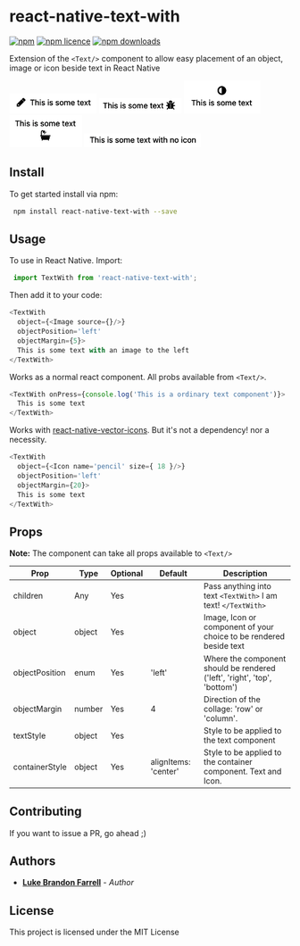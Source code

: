 # react-native-text-with

[![npm](https://img.shields.io/npm/v/react-native-text-with.svg?style=flat-square)](https://www.npmjs.com/package/react-native-text-with)
[![npm licence](http://img.shields.io/npm/l/react-native-text-with.svg?style=flat-square)](https://npmjs.org/package/react-native-text-with)
[![npm downloads](http://img.shields.io/npm/dt/react-native-text-with.svg?style=flat-square)](https://npmjs.org/package/react-native-text-with)

Extension of the `<Text/>` component to allow easy placement of an object, image or icon beside text in React Native

![To the left](https://raw.githubusercontent.com/LukeBrandonFarrell/open-source-images/master/react-native-text-with/one.png)
![To the right](https://raw.githubusercontent.com/LukeBrandonFarrell/open-source-images/master/react-native-text-with/two.png)
![At the top](https://raw.githubusercontent.com/LukeBrandonFarrell/open-source-images/master/react-native-text-with/three.png)
![At the bottom](https://raw.githubusercontent.com/LukeBrandonFarrell/open-source-images/master/react-native-text-with/four.png)
![No object](https://raw.githubusercontent.com/LukeBrandonFarrell/open-source-images/master/react-native-text-with/five.png)

## Install

To get started install via npm:
```sh
 npm install react-native-text-with --save
```

## Usage

To use in React Native. Import:
```js
 import TextWith from 'react-native-text-with';
```

Then add it to your code:
```js
<TextWith
  object={<Image source={}/>}
  objectPosition='left'
  objectMargin={5}>
  This is some text with an image to the left
</TextWith>

```

Works as a normal react <Text/> component. All probs available from `<Text/>`.
```js
<TextWith onPress={console.log('This is a ordinary text component')}>
  This is some text
</TextWith>
```

Works with [react-native-vector-icons](https://github.com/oblador/react-native-vector-icons). But it's not a dependency! nor a necessity.
```js
<TextWith
  object={<Icon name='pencil' size={ 18 }/>}
  objectPosition='left'
  objectMargin={20}>
  This is some text
</TextWith>
```

## Props

**Note:** The component can take all props available to `<Text/>`

| Prop            | Type          | Optional  | Default              | Description                                                                             |
| --------------- | ------------- | --------- | -------------------- | --------------------------------------------------------------------------------------- |
| children        | Any           | Yes       |                      | Pass anything into text `<TextWith>` I am text! `</TextWith>`                           |
| object          | object        | Yes       |                      | Image, Icon or component of your choice to be rendered beside text                      |
| objectPosition  | enum          | Yes       | 'left'               | Where the component should be rendered ('left', 'right', 'top', 'bottom')               |
| objectMargin    | number        | Yes       | 4                    | Direction of the collage: 'row' or 'column'.                                            |
| textStyle       | object        | Yes       |                      | Style to be applied to the text component                                               |
| containerStyle  | object        | Yes       | alignItems: 'center' | Style to be applied to the container component. Text and Icon.                          |

## Contributing

If you want to issue a PR, go ahead ;)

## Authors

* [**Luke Brandon Farrell**](https://lukebrandonfarrell.com/) - *Author*

## License

This project is licensed under the MIT License
